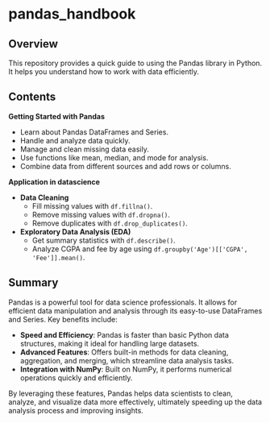 # pandas_handbook
## Overview

This repository provides a quick guide to using the Pandas library in Python. It helps you understand how to work with data efficiently.

## Contents

 **Getting Started with Pandas**
   - Learn about Pandas DataFrames and Series.
   - Handle and analyze data quickly.
   - Manage and clean missing data easily.
   - Use functions like mean, median, and mode for analysis.
   - Combine data from different sources and add rows or columns.

 **Application in datascience**
   - **Data Cleaning**
     - Fill missing values with `df.fillna()`.
     - Remove missing values with `df.dropna()`.
     - Remove duplicates with `df.drop_duplicates()`.
   - **Exploratory Data Analysis (EDA)**
     - Get summary statistics with `df.describe()`.
     - Analyze CGPA and fee by age using `df.groupby('Age')[['CGPA', 'Fee']].mean()`.

## Summary

Pandas is a powerful tool for data science professionals. It allows for efficient data manipulation and analysis through its easy-to-use DataFrames and Series. Key benefits include:

- **Speed and Efficiency**: Pandas is faster than basic Python data structures, making it ideal for handling large datasets.
- **Advanced Features**: Offers built-in methods for data cleaning, aggregation, and merging, which streamline data analysis tasks.
- **Integration with NumPy**: Built on NumPy, it performs numerical operations quickly and efficiently.

By leveraging these features, Pandas helps data scientists to clean, analyze, and visualize data more effectively, ultimately speeding up the data analysis process and improving insights.


